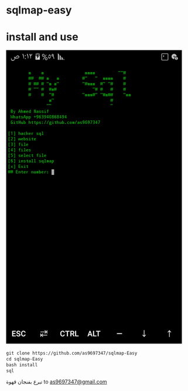 # sqlmap-easy

# install and use

<img src='1.png' width='%50'>

```
git clone https://github.com/as9697347/sqlmap-Easy
cd sqlmap-Easy
bash install
sql
```
تبرع بفنجان قهوة
to as9697347@gmail.com
